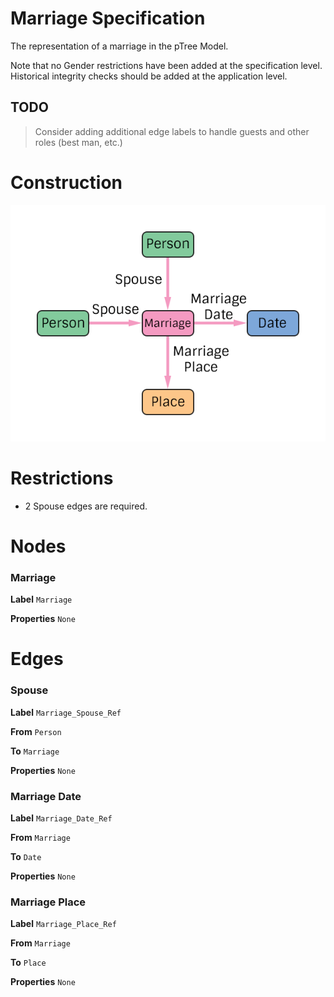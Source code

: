 # Marriage Specification
The representation of a marriage in the pTree Model.

Note that no Gender restrictions have been added at the specification level. Historical integrity checks should be added at the application level.

## TODO
> Consider adding additional edge labels to handle guests and other roles (best man, etc.)

# Construction

![](../img/what/marriage.png)

# Restrictions
* 2 Spouse edges are required.

# Nodes

### Marriage

**Label** `Marriage`

**Properties**
`None`

# Edges

### Spouse

**Label** `Marriage_Spouse_Ref`

**From** `Person`

**To** `Marriage`

**Properties**
`None`

### Marriage Date

**Label** `Marriage_Date_Ref`

**From** `Marriage`

**To** `Date`

**Properties**
`None`

### Marriage Place

**Label** `Marriage_Place_Ref`

**From** `Marriage`

**To** `Place`

**Properties**
`None`